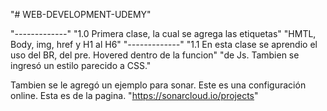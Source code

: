 "# WEB-DEVELOPMENT-UDEMY"

"*-------------*"
"1.0 Primera clase, la cual se agrega las etiquetas"
"HMTL, Body, img, href y H1 al H6"
"*-------------*"
"1.1 En esta clase se aprendio el uso del BR, del pre. Hovered dentro de la funcion"
"de Js. Tambien se ingresó un estilo parecido a CSS."

Tambien se le agregó un ejemplo para sonar. Este es una configuración online.
Esta es de la pagina.
"https://sonarcloud.io/projects"
